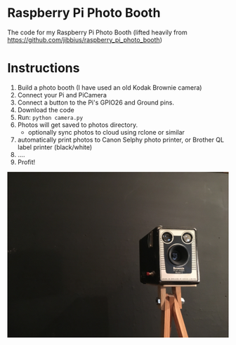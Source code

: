# Raspberry Pi Photo Booth
The code for my Raspberry Pi Photo Booth (lifted heavily from https://github.com/jibbius/raspberry_pi_photo_booth)


# Instructions
1. Build a photo booth (I have used an old Kodak Brownie camera)
2. Connect your Pi and PiCamera
3. Connect a button to the Pi's GPIO26 and Ground pins.
4. Download the code
5. Run:  `python camera.py`
6. Photos will get saved to photos directory.  
   - optionally sync photos to cloud using rclone or similar
7. automatically print photos to Canon Selphy photo printer, or Brother QL label printer (black/white)
8. ....
9. Profit!

<img src=IMG_2529.JPG>

